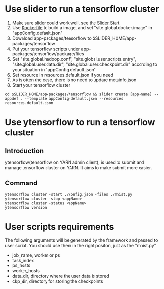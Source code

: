 # Use slider to run a tensorflow cluster
1. Make sure slider could work well, see the [Slider Start](https://slider.incubator.apache.org/docs/getting_started.html)
2. Use [Dockerfile](https://github.com/tensorflow/ecosystem/blob/master/docker/Dockerfile.hdfs) to build a image, and set "site.global.docker.image" in "appConfig.default.json"
3. Download app-packages/tensorflow to $SLIDER_HOME/app-packages/tensorflow
4. Put your tensorflow scripts under app-packages/tensorflow/package/files
5. Set "site.global.hadoop.conf", "site.global.user.scripts.entry", "site.global.user.data.dir", "site.global.user.checkpoint.dir" according to your situation in "appConfig.default.json"
6. Set resource in resources.default.json if you need
7. As is often the case, there is no need to update metainfo.json
8. Start your tensorflow cluster
```
cd $SLIDER_HOME/app-packages/tensorflow && slider create [app-name] --appdef . --template appConfig-default.json --resources resources.default.json
```

# Use ytensorflow to run a tensorflow cluster
## Introduction
ytensorflow(tensorflow on YARN admin client), is used to submit and manage tensorflow cluster on YARN. It aims to make submit more easier.
## Command
```
ytensorflow cluster -start ./config.json -files ./mnist.py
ytensorflow cluster -stop <appName>
ytensorflow cluster -status <appName>
ytensorflow version
```

# User scripts requirements
The following arguments will be generated by the framework and passed to user script. You should use them in the right positon, just as the "mnist.py"
* job_name, worker or ps
* task_index
* ps_hosts
* worker_hosts
* data_dir, directory where the user data is stored
* ckp_dir, directory for storing the checkpoints